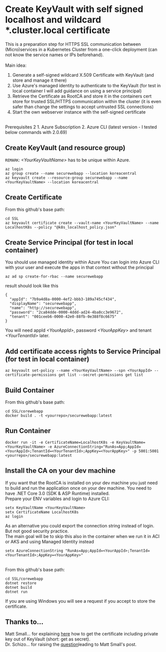 # Create KeyVault with self signed localhost and wildcard *.cluster.local certificate
This is a preparation step for HTTPS SSL communication between (Micro)services in a Kubernetes Cluster from a one-click deployment (can not know the service names or IPs beforehand).
<br/><br/>
Main idea:
1. Generate a self-signed wildcard X.509 Certificate with KeyVault (and store and manage it there)
2. Use Azure's managed identity to authenticate to the KeyVault (for test in local container I will add guidance on using a service principal)
3. Retrieve the Certificate as RootCA and store it in the containers cert store for trusted SSL/HTTPS communication within the cluster (it is even safer than change the settings to accept untrusted SSL connections)
4. Start the own webserver instance with the self-signed certificate
<br/>
Prerequisites
2
1. Azure Subscription
2. Azure CLI (latest version - I tested below commands with 2.0.69)

## Create KeyVault (and resource group)
`REMARK`: _\<YourKeyVaultName>_ has to be unique within Azure.
```
az login
az group create --name securewebapp --location koreacentral
az keyvault create --resource-group securewebapp --name <YourKeyVaultName> --location koreacentral
```

## Create Certificate
From this github's base path:
```
cd SSL
az keyvault certificate create --vault-name <YourKeyVaultName> --name LocalhostK8s --policy "@k8s_localhost_policy.json"
```

## Create Service Principal (for test in local container)
You should use managed identity within Azure
You can login into Azure CLI with your user and execute the apps in that context without the principal
```
az ad sp create-for-rbac --name securewebapp
```
result should look like this
```
{
  "appId": "7b9a4d8a-0000-4ef2-bbb3-189a745cf434",
  "displayName": "securewebapp",
  "name": "http://securewebapp",
  "password": "2ca84dde-0000-4ddd-ad24-4ba8cc3e9672",
  "tenant": "001ceeb6-0000-42e0-88fb-0e388f8c6675"
}
```
You will need appId _\<YourAppId>_, password _\<YourAppKey>_ and tenant _\<YourTenantId>_ later.

## Add certificate access rights to Service Principal (for test in local container)
```
az keyvault set-policy --name <YourKeyVaultName> --spn <YourAppId> --certificate-permissions get list --secret-permissions get list
```

## Build Container
From this github's base path:
```
cd SSL/corewebapp
docker build . -t <yourrepo>/securewebapp:latest
```

## Run Container
```
docker run -it -e CertificateName=LocalhostK8s -e KeyVaultName=<YourKeyVaultName> -e AzureConnectionString="RunAs=App;AppId=<YourAppId>;TenantId=<YourTenantId>;AppKey=<YourAppKey>" -p 5001:5001 <yourrepo>/securewebapp:latest
```

## Install the CA on your dev machine
If you want that the RootCA is installed on your dev machine you just need to build and run the application once on your dev machine. 
You need to have .NET Core 3.0 (SDK & ASP Runtime) installed. 
<br/>
Prepare your ENV variables and login to Azure CLI:
```
setx KeyVaultName <YourKeyVaultName>
setx CertificateName LocalhostK8s
az login
```
As an alternative you could export the connection string instead of login. But not good security practice. <br/>The main goal will be to skip this also in the container when we run it in ACI or AKS and using Managed Identity instead
```
setx AzureConnectionString "RunAs=App;AppId=<YourAppId>;TenantId=<YourTenantId>;AppKey=<YourAppKey>" 
```
<br/>From this github's base path:
```
cd SSL/corewebapp
dotnet restore
dotnet build
dotnet run
```
If you are using Windows you will see a request if you accept to store the certificate.

## Thanks to...
Matt Small... for explaining [here](https://azidentity.azurewebsites.net/post/2018/07/03/azure-key-vault-certificates-are-secrets) how to get the certificate including private key out of KeyVault (short: get as secret).<br/>
Dr. Schizo... for raising the [question](https://stackoverflow.com/questions/53055234/kestrel-secure-https-x509-cert-from-keyvault)leading to Matt Small's post.